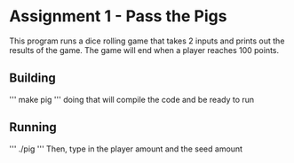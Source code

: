 # Assignment 1 - Pass the Pigs
This program runs a dice rolling game that takes 2 inputs and prints out the
results of the game. The game will end when a player reaches 100 points.

## Building
'''
make pig
'''
doing that will compile the code and be ready to run

## Running
'''
./pig
'''
Then, type in the player amount and the seed amount
